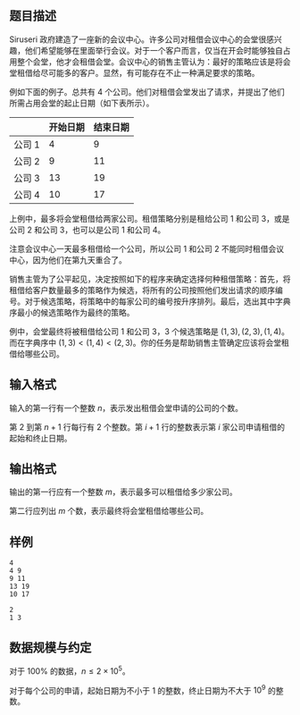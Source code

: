 ## 题目描述

Siruseri 政府建造了一座新的会议中心。许多公司对租借会议中心的会堂很感兴趣，他们希望能够在里面举行会议。对于一个客户而言，仅当在开会时能够独自占用整个会堂，他才会租借会堂。会议中心的销售主管认为：最好的策略应该是将会堂租借给尽可能多的客户。显然，有可能存在不止一种满足要求的策略。

例如下面的例子。总共有 $4$ 个公司。他们对租借会堂发出了请求，并提出了他们所需占用会堂的起止日期（如下表所示）。

|          | 开始日期 | 结束日期 |
| -------- | -------- | -------- |
| 公司 $1$ | $4$      | $9$      |
| 公司 $2$ | $9$      | $11$     |
| 公司 $3$ | $13$     | $19$     |
| 公司 $4$ | $10$     | $17$     |

上例中，最多将会堂租借给两家公司。租借策略分别是租给公司 $1$ 和公司 $3$，或是公司 $2$ 和公司 $3$，也可以是公司 $1$ 和公司 $4$。

注意会议中心一天最多租借给一个公司，所以公司 $1$ 和公司 $2$ 不能同时租借会议中心，因为他们在第九天重合了。

销售主管为了公平起见，决定按照如下的程序来确定选择何种租借策略：首先，将租借给客户数量最多的策略作为候选，将所有的公司按照他们发出请求的顺序编号。对于候选策略，将策略中的每家公司的编号按升序排列。最后，选出其中字典序最小的候选策略作为最终的策略。

例中，会堂最终将被租借给公司 $1$ 和公司 $3$，$3$ 个候选策略是 ${(1, 3), (2, 3), (1, 4)}$。而在字典序中 $(1, 3) < (1, 4) < (2, 3)$。你的任务是帮助销售主管确定应该将会堂租借给哪些公司。

## 输入格式

输入的第一行有一个整数 $n$，表示发出租借会堂申请的公司的个数。

第 $2$ 到第 $n + 1$ 行每行有 $2$ 个整数。第 $i + 1$ 行的整数表示第 $i$ 家公司申请租借的起始和终止日期。

## 输出格式

输出的第一行应有一个整数 $m$，表示最多可以租借给多少家公司。

第二行应列出 $m$ 个数，表示最终将会堂租借给哪些公司。

## 样例

```input1
4 
4 9
9 11
13 19
10 17
```

```output1
2 
1 3
```

## 数据规模与约定

对于 $100\%$ 的数据，$n\le 2\times 10^5$。

对于每个公司的申请，起始日期为不小于 $1$ 的整数，终止日期为不大于 $10^9$ 的整数。